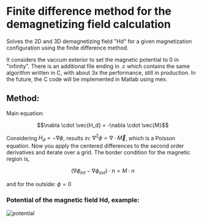 # Finite difference method for the demagnetizing field calculation
Solves the  2D and 3D demagnetizing field "Hd" for a given magnetization configuration using the finite difference method.

It considers the vaccum exterior to set the magnetic potential to 0 in "infinity". There is an additional file ending in .c which contains the same algorithm written in C, with about 3x the performance, still in production. In the future, the C code will be implemented in Matlab using mex.

## Method:
Main equation:

$$\nabla \cdot \vec{H_d} = -\nabla \cdot \vec{M}$$

Considering $H_d = -\nabla \phi$, results in: $\nabla^2 \phi = \nabla \cdot \vec{M}$, which is a Poisson equation. Now you apply the centered differences to the second order derivatives and iterate over a grid.
The border condition for the magnetic region is,

$$(\nabla \phi_{int} - \nabla \phi_{ext} )\cdot n = M \cdot n$$

and for the outside: $\phi = 0$

### Potential of the magnetic field Hd, example:
![potential](https://github.com/user-attachments/assets/537e252e-e47a-4c4b-97c0-73584f6e6b6c)
